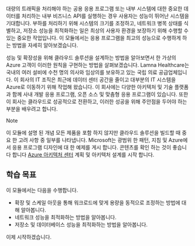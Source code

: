 대량의 트래픽을 처리해야 하는 공용 응용 프로그램 또는 내부 시스템에 대한 중요한 데이터를 처리하는 내부 비즈니스 API를 실행하는 경우 사용자는 성능이 뛰어난 시스템을 기대합니다. 부하를 처리하기 위해 시스템의 크기를 조정하고, 네트워크 병목 상태를 식별하고, 저장소 성능을 최적화하는 일은 최상의 사용자 환경을 보장하기 위해 수행할 수 있는 중요한 작업입니다. 이 모듈에서는 응용 프로그램을 최고의 성능으로 수행하게 하는 방법을 자세히 알아보겠습니다.

성능 및 확장성을 위해 클라우드 솔루션을 설계하는 방법을 알아보면서 한 가상의 Azure 고객이 이러한 원칙을 구현하는 방법을 살펴보겠습니다. Lamna Healthcare는 국내의 여러 설비에 수천 명의 의사와 임상의를 보유하고 있는 국립 의료 공급업체입니다. 이 회사의 IT 조직은 최근에 데이터 센터 공간을 줄이고 대부분의 IT 시스템을 Azure로 이동하기 위해 작업해 왔습니다. 이 회사에는 다양한 아키텍처 및 기술 플랫폼과 함께 사내 개발 응용 프로그램, 오픈 소스 및 맞춤형 응용 프로그램이 있습니다. 또한 이 회사는 클라우드로 성공적으로 전환하고, 이러한 성공을 위해 주안점을 두어야 하는 부분을 배우려고 합니다.

> [!NOTE]
> 이 모듈에 설명 된 개념 모든 제품을 포함 하지 않지만 클라우드 솔루션을 빌드할 때 중요 한 고려 사항 중 일부를 나타냅니다. Microsoft는 광범위 한 패턴, 지침 및 Azure에서 응용 프로그램 디자인에 대 한 예제를 게시 합니다. 콘텐츠를 확인 하는 것이 좋습니다 합니다 [Azure 아키텍처 센터](https://docs.microsoft.com/azure/architecture/) 계획 및 아키텍처 설계를 시작 합니다.

## <a name="learning-objectives"></a>학습 목표

이 모듈에서는 다음을 수행합니다.

- 확장 및 스케일 아웃을 통해 워크로드에 맞게 용량을 동적으로 조정하는 방법에 대해 알아봅니다.
- 네트워크 성능을 최적화하는 방법을 알아봅니다.
- 저장소 및 데이터베이스 성능을 최적화하는 방법을 알아봅니다.

이제 시작하겠습니다.